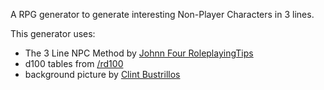 A RPG generator to generate interesting Non-Player Characters in 3 lines.

This generator uses:
- The 3 Line NPC Method by [Johnn Four RoleplayingTips](https://www.roleplayingtips.com/rptn/the-3-line-npc-method-how-to-create-story-full-npcs-fast-rpt575a/?utm_source=ActiveCampaign&utm_medium=email&utm_content=The+Three+Word+NPC+Formula&utm_campaign=The+Three+Word+NPC+Formula)
- d100 tables from [/rd100](https://www.reddit.com/r/d100/)
- background picture by [Clint Bustrillos](https://unsplash.com/photos/X-A-LJVAhzk)
